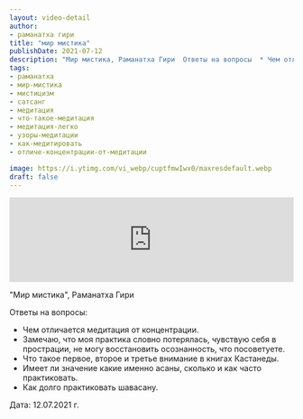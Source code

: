 ```yaml
---
layout: video-detail
author:
- раманатха гири
title: "мир мистика"
publishDate: 2021-07-12
description: "Мир мистика, Раманатха Гири  Ответы на вопросы  * Чем отличается медитация от концентрации. * Замечаю, что моя практика словно потерялась, чувствую себя в прострации, не могу восстановить осознанность, что посоветуете. * Что такое первое, второе"
tags: 
- раманатха
- мир-мистика
- мистицизм
- сатсанг
- медитация
- что-такое-медитация
- медитация-легко
- узоры-медитации
- как-медитировать
- отличе-концентрации-от-медитации

image: https://i.ytimg.com/vi_webp/cuptfmwIwx0/maxresdefault.webp
draft: false
---
```


<iframe width="100%" src="https://www.youtube.com/embed/cuptfmwIwx0" frameborder="0" allowfullscreen=""></iframe> 

 "Мир мистика", Раманатха Гири

 Ответы на вопросы:

* Чем отличается медитация от концентрации.
* Замечаю, что моя практика словно потерялась, чувствую себя в прострации, не могу восстановить осознанность, что посоветуете.
* Что такое первое, второе и третье внимание в книгах Кастанеды.
* Имеет ли значение какие именно асаны, сколько и как часто практиковать.
* Как долго практиковать шавасану.

  
 Дата: 12.07.2021 г.

  

 